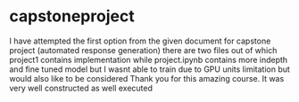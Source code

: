 # capstoneproject
I have attempted the first option from the given document for capstone project (automated response generation)
there are two files out of which project1 contains implementation while project.ipynb contains more indepth and fine tuned model but I wasnt able to train due to GPU units limitation but would also like to be considered 
Thank you for this amazing course. It was very well constructed as well executed 
